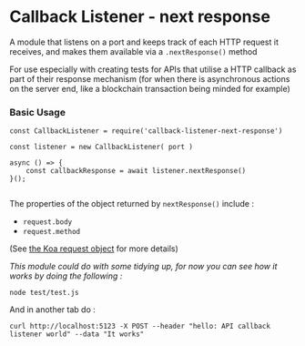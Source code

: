 # Callback Listener - next response

A module that listens on a port and keeps track of each HTTP request it receives, and makes them available via a `.nextResponse()` method

For use especially with creating tests for APIs that utilise a HTTP callback as part of their response mechanism (for when there is asynchronous actions on the server end, like a blockchain transaction being minded for example)


### Basic Usage

```
const CallbackListener = require('callback-listener-next-response')

const listener = new CallbackListener( port )

async () => {
	const callbackResponse = await listener.nextResponse()
}();


```

The properties of the object returned by `nextResponse()` include :   

* `request.body`
* `request.method`

(See [the Koa request object](https://github.com/koajs/koa/blob/master/docs/api/request.md) for more details)


*This module could do with some tidying up, for now you can see how it works by doing the following :*

```node test/test.js```

And in another tab do :

```
curl http://localhost:5123 -X POST --header "hello: API callback listener world" --data "It works"
```
